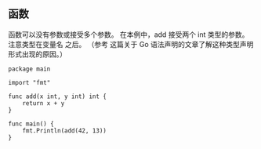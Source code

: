 ## 函数

函数可以没有参数或接受多个参数。
在本例中，add 接受两个 int 类型的参数。
注意类型在变量名 之后。
（参考 这篇关于 Go 语法声明的文章了解这种类型声明形式出现的原因。）

```golang
package main

import "fmt"

func add(x int, y int) int {
	return x + y
}

func main() {
	fmt.Println(add(42, 13))
}
```